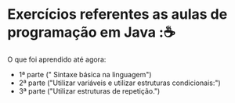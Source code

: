 # Exercícios referentes as aulas de programação em Java ::coffee:

O que foi aprendido até agora:

- 1ª parte (" Sintaxe básica na linguagem")
- 2ª parte ("Utilizar variáveis e utilizar estruturas condicionais:")
- 3ª parte ("Utilizar estruturas de repetição.")
